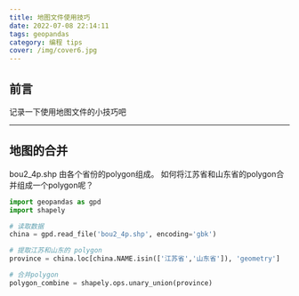 ```yaml
---
title: 地图文件使用技巧
date: 2022-07-08 22:14:11
tags: geopandas
category: 编程 tips
cover: /img/cover6.jpg
---
```


## 前言

记录一下使用地图文件的小技巧吧



---

## 地图的合并

bou2_4p.shp 由各个省份的polygon组成。 如何将江苏省和山东省的polygon合并组成一个polygon呢？



```python
import geopandas as gpd
import shapely

# 读取数据
china = gpd.read_file('bou2_4p.shp', encoding='gbk')

# 提取江苏和山东的 polygon
province = china.loc[china.NAME.isin(['江苏省','山东省']), 'geometry']

# 合并polygon
polygon_combine = shapely.ops.unary_union(province)
```
